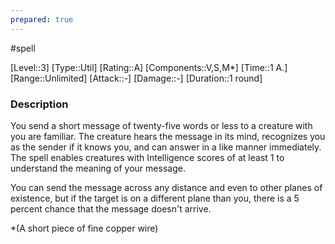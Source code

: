 ```yaml
---
prepared: true
---
```

#spell

[Level::3]
[Type::Util]
[Rating::A]
[Components::V,S,M*]
[Time::1 A.]
[Range::Unlimited]
[Attack::\-]
[Damage::\-]
[Duration::1 round]
### Description

You send a short message of twenty-five words or less to a creature with you are familiar. The creature hears the message in its mind, recognizes you as the sender if it knows you, and can answer in a like manner immediately. The spell enables creatures with Intelligence scores of at least 1 to understand the meaning of your message.

You can send the message across any distance and even to other planes of existence, but if the target is on a different plane than you, there is a 5 percent chance that the message doesn't arrive.

\*(A short piece of fine copper wire)